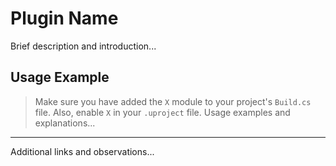 # Plugin Name
Brief description and introduction...

## Usage Example
> Make sure you have added the `X` module to your project's `Build.cs` file. Also, enable `X` in your `.uproject` file.
Usage examples and explanations...

---
Additional links and observations...
